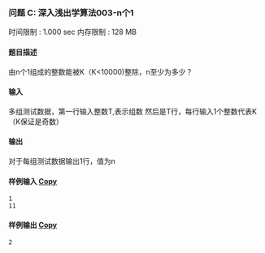 ### 问题 C: 深入浅出学算法003-n个1



时间限制 : 1.000 sec 内存限制 : 128 MB

#### 题目描述

由n个1组成的整数能被K（K<10000)整除，n至少为多少？

#### 输入

多组测试数据，第一行输入整数T,表示组数 然后是T行，每行输入1个整数代表K（K保证是奇数）

#### 输出

对于每组测试数据输出1行，值为n

#### 样例输入 [Copy](javascript:CopyToClipboard($('#sampleinput').text()))

```
1
11
```

#### 样例输出 [Copy](javascript:CopyToClipboard($('#sampleoutput').text()))

```
2
```